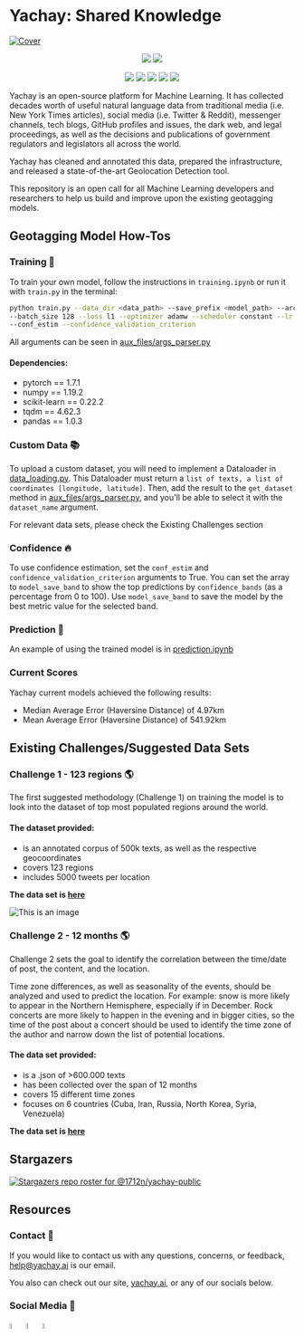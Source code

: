 # Yachay: Shared Knowledge

[![Cover](https://user-images.githubusercontent.com/29067628/197814413-90cc6585-4580-48a8-88e4-ee2413198a09.png)](https://www.yachay.ai/) 


<p align="center">
<a href="https://twitter.com/YachayAi"><img src="https://img.shields.io/badge/Follow%20us-%40YachayAi-blue?style=plastic&logo=twitter"></img></a>
<a href="https://www.reddit.com/user/yachay_ai"><img src="https://img.shields.io/badge/Follow%20us-u%2Fyachay__ai-orange?style=plastic&logo=reddit"></img></a>
</p> 


<p align="center">
<a href="https://github.com/1712n/yachay-public/stargazers"><img src="https://badgen.net/github/stars/1712n/yachay-public"></img></a>
<a href="https://github.com/1712n/yachay-public/forks"><img src="https://badgen.net/github/forks/1712n/yachay-public"></img></a>
<a href="https://github.com/1712n/yachay-public/contributors"><img src="https://badgen.net/github/contributors/1712n/yachay-public"></img></a>
<a href="https://github.com/1712n/yachay-public/issues"><img src="https://badgen.net/github/issues/1712n/yachay-public"></img></a>
<a href="https://github.com/1712n/yachay-public/blob/master/LICENSE.md"><img src="https://badgen.net/github/license/1712n/yachay-public"></img></a>
</p> 


Yachay is an open-source platform for Machine Learning. It has collected decades worth of useful natural language data from traditional media (i.e. New York Times articles), social media (i.e. Twitter & Reddit), messenger channels, tech blogs, GitHub profiles and issues, the dark web, and legal proceedings, as well as the decisions and publications of government regulators and legislators all across the world.

Yachay has cleaned and annotated this data, prepared the infrastructure, and released a state-of-the-art Geolocation Detection tool. 

This repository is an open call for all Machine Learning developers and researchers to help us build and improve upon the existing geotagging models. 

## Geotagging Model How-Tos 

### Training 💪
To train your own model, follow the instructions in `training.ipynb` or run it with `train.py` in the terminal:
```bash
python train.py --data_dir <data_path> --save_prefix <model_path> --arch char_lstm --split_uids
--batch_size 128 --loss l1 --optimizer adamw --scheduler constant --lr 5e-4 --num_epoch 10 
--conf_estim --confidence_validation_criterion
```

All arguments can be seen in [aux_files/args_parser.py](./aux_files/args_parser.py)

#### Dependencies:
- pytorch == 1.7.1
- numpy == 1.19.2
- scikit-learn == 0.22.2
- tqdm == 4.62.3
- pandas == 1.0.3

### Custom Data 📚
To upload a custom dataset, you will need to implement a Dataloader in [data_loading.py](./data_loading.py). This Dataloader must return a `list of texts, a list of coordinates [longitude, latitude]`. Then, add the result to the `get_dataset` method in [aux_files/args_parser.py](./aux_files/args_parser.py), and you'll be able to select it with the `dataset_name` argument.

For relevant data sets, please check the Existing Challenges section

### Confidence 🔥
To use confidence estimation, set the `conf_estim` and `confidence_validation_criterion` arguments to True. You can set the array to `model_save_band` to show the top predictions by `confidence_bands` (as a percentage from 0 to 100).
Use `model_save_band` to save the model by the best metric value for the selected band.

### Prediction 🔮
An example of using the trained model is in [prediction.ipynb](./prediction.ipynb)

### Current Scores
Yachay current models achieved the following results:
- Median Average Error (Haversine Distance) of 4.97km
- Mean Average Error (Haversine Distance) of 541.92km 

## Existing Challenges/Suggested Data Sets
### Challenge 1 - 123 regions 🌎

The first suggested methodology (Challenge 1) on training the model is to look into the dataset of top most populated regions around the world.

#### The dataset provided:
- is an annotated corpus of 500k texts, as well as the respective geocoordinates
- covers 123 regions
- includes 5000 tweets per location

**The data set is [here](https://drive.google.com/file/d/1thkE-hgT3sDtZqILZH17Hyayy0hkk_jh/view?usp=share_link)**

![This is an image](https://media.tenor.com/lOPTx_JZJ3gAAAAC/the-office-steve-carell.gif)

### Challenge 2 - 12 months 🌎

Challenge 2 sets the goal to identify the correlation between the time/date of post, the content, and the location. 

Time zone differences, as well as seasonality of the events, should be analyzed and used to predict the location. For example: snow is more likely to appear in the Northern Hemisphere, especially if in December. Rock concerts are more likely to happen in the evening and in bigger cities, so the time of the post about a concert should be used to identify the time zone of the author and narrow down the list of potential locations.

#### The data set provided:
- is a .json of >600.000 texts 
- has been collected over the span of 12 months
- covers 15 different time zones 
- focuses on 6 countries (Cuba, Iran, Russia, North Korea, Syria, Venezuela)

**The data set is [here](https://drive.google.com/drive/folders/1P2QUGFBKaqdpZ4xAHmJMe2I57I94MJyO?usp=sharing)**

## Stargazers 
[![Stargazers repo roster for @1712n/yachay-public](https://reporoster.com/stars/1712n/yachay-public)](https://github.com/1712n/yachay-public/stargazers)


## Resources
### Contact 📩

If you would like to contact us with any questions, concerns, or feedback, help@yachay.ai is our email.

You also can check out our site, [yachay.ai](https://www.yachay.ai/), or any of our socials below.


### Social Media 📱


<a href="https://discord.gg/msWFtcfmwe"><img src="https://cdn-icons-png.flaticon.com/512/3670/3670157.png" width=5% height=5%></img></a>     <a href="https://twitter.com/YachayAi"><img src="https://cdn-icons-png.flaticon.com/128/3670/3670151.png" width=5% height=5%></img></a>     <a href="https://www.reddit.com/user/yachay_ai"><img src="https://cdn-icons-png.flaticon.com/512/3670/3670226.png" width=5% height=5%></img></a>

